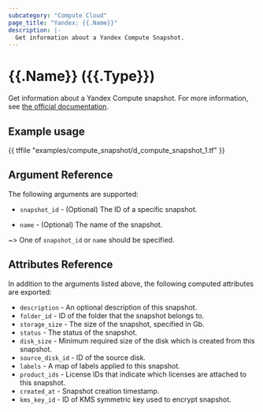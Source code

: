 ```yaml
---
subcategory: "Compute Cloud"
page_title: "Yandex: {{.Name}}"
description: |-
  Get information about a Yandex Compute Snapshot.
---
```


# {{.Name}} ({{.Type}})

Get information about a Yandex Compute snapshot. For more information, see [the official documentation](https://yandex.cloud/docs/compute/concepts/snapshot).

## Example usage

{{ tffile "examples/compute_snapshot/d_compute_snapshot_1.tf" }}

## Argument Reference

The following arguments are supported:

* `snapshot_id` - (Optional) The ID of a specific snapshot.

* `name` - (Optional) The name of the snapshot.

~> One of `snapshot_id` or `name` should be specified.

## Attributes Reference

In addition to the arguments listed above, the following computed attributes are exported:

* `description` - An optional description of this snapshot.
* `folder_id` - ID of the folder that the snapshot belongs to.
* `storage_size` - The size of the snapshot, specified in Gb.
* `status` - The status of the snapshot.
* `disk_size` - Minimum required size of the disk which is created from this snapshot.
* `source_disk_id` - ID of the source disk.
* `labels` - A map of labels applied to this snapshot.
* `product_ids` - License IDs that indicate which licenses are attached to this snapshot.
* `created_at` - Snapshot creation timestamp.
* `kms_key_id` - ID of KMS symmetric key used to encrypt snapshot.
